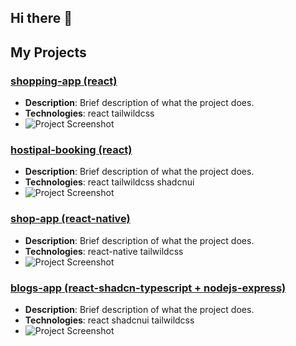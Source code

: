 ## Hi there 👋


<!--
**thantnaingcoder/thantnaingcoder** is a ✨ _special_ ✨ repository because its `README.md` (this file) appears on your GitHub profile.

Here are some ideas to get you started:

- 🔭 I’m currently working on ...
- 🌱 I’m currently learning ...
- 👯 I’m looking to collaborate on ...
- 🤔 I’m looking for help with ...
- 💬 Ask me about ...
- 📫 How to reach me: ...
- 😄 Pronouns: ...
- ⚡ Fun fact: ...
-->


## My Projects

### [shopping-app (react)](https://shopping-card-theta-inky.vercel.app/)
- **Description**: Brief description of what the project does.
- **Technologies**: react tailwildcss
- ![Project Screenshot](https://res.cloudinary.com/doa84txts/image/upload/v1730537235/Screenshot_2024-11-02_151418_fg4nxo.png) 

### [hostipal-booking (react)](https://react-project-no-2.vercel.app/)
- **Description**: Brief description of what the project does.
- **Technologies**: react tailwildcss shadcnui
- ![Project Screenshot](https://res.cloudinary.com/doa84txts/image/upload/v1730537259/Screenshot_2024-11-02_151515_cfgriu.png) 

### [shop-app (react-native)](https://expo.dev/artifacts/eas/fNGKnjNzGSVqars3bu6z7n.apk)
- **Description**: Brief description of what the project does.
- **Technologies**: react-native tailwildcss 
- ![Project Screenshot](https://res.cloudinary.com/doa84txts/image/upload/w_400,h_800/v1730537548/Screenshot_2024-11-02-15-20-52-779_com.david2024.mytailwind_mmwdsv.jpg) 

### [blogs-app (react-shadcn-typescript + nodejs-express)]()
- **Description**: Brief description of what the project does.
- **Technologies**: react shadcnui tailwildcss 
- ![Project Screenshot](https://res.cloudinary.com/doa84txts/image/upload/v1730537951/Screenshot_2024-11-02_152836_y569wp.png) 

